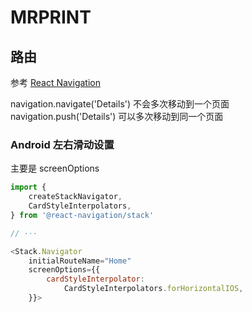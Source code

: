 # MRPRINT

## 路由

参考 [React Navigation](https://reactnavigation.org/)

navigation.navigate('Details') 不会多次移动到一个页面
navigation.push('Details') 可以多次移动到同一个页面

### Android 左右滑动设置

主要是 screenOptions

```javascript
import {
    createStackNavigator,
    CardStyleInterpolators,
} from '@react-navigation/stack'

// ···

<Stack.Navigator
    initialRouteName="Home"
    screenOptions={{
        cardStyleInterpolator:
            CardStyleInterpolators.forHorizontalIOS,
    }}>
```

